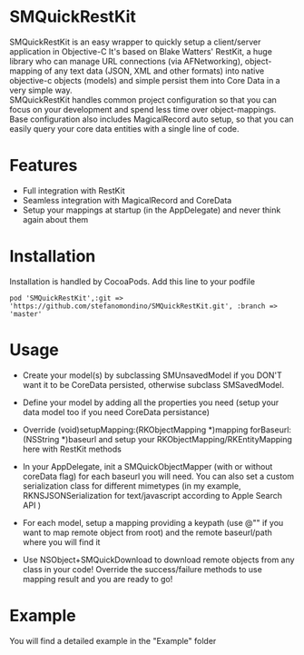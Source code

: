 SMQuickRestKit
==============

SMQuickRestKit is an easy wrapper to quickly setup a client/server application in Objective-C
It's based on Blake Watters' RestKit, a huge library who can manage URL connections (via AFNetworking), object-mapping of any text data (JSON, XML and other formats) into native objective-c objects (models) and simple persist them into Core Data in a very simple way.  
SMQuickRestKit handles common project configuration so that you can focus on your development and spend less time over object-mappings.
Base configuration also includes MagicalRecord auto setup, so that you can easily query your core data entities with a single line of code.

Features
========

*   Full integration with RestKit
*   Seamless integration with MagicalRecord and CoreData
* 	Setup your mappings at startup (in the AppDelegate) and never think again about them

Installation
============

Installation is handled by CocoaPods.
Add this line to your podfile

	pod 'SMQuickRestKit',:git => 'https://github.com/stefanomondino/SMQuickRestKit.git', :branch => 'master'


Usage
=====
*   Create your model(s) by subclassing SMUnsavedModel if you DON'T want it to be CoreData persisted, otherwise subclass SMSavedModel.

*   Define your model by adding all the properties you need (setup your data model too if you need CoreData persistance)

* 	Override (void)setupMapping:(RKObjectMapping *)mapping forBaseurl:(NSString *)baseurl and setup your RKObjectMapping/RKEntityMapping here with RestKit methods

*	In your AppDelegate, init a SMQuickObjectMapper (with or without coreData flag) for each baseurl you will need. You can also set a custom serialization class for different mimetypes (in my example, RKNSJSONSerialization for text/javascript according to Apple Search API )

*	For each model, setup a mapping providing a keypath (use @"" if you want to map remote object from root) and the remote baseurl/path where you will find it

*	Use NSObject+SMQuickDownload to download remote objects from any class in your code! Override the success/failure methods to use mapping result and you are ready to go!


Example
=======

You will find a detailed example in the "Example" folder